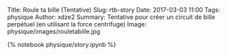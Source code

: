 Title: Roule ta bille (Tentative)
Slug: rtb-story
Date: 2017-03-03 11:00
Tags: physique
Author: xdze2
Summary: Tentative pour créer un circuit de bille perpétuel (en utilisant la force centrifuge)
Image: physique/images/rouletabille.jpg

{% notebook physique/story.ipynb %}

